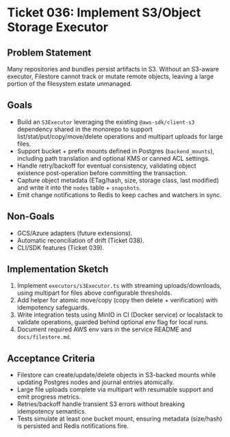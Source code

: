 # Ticket 036: Implement S3/Object Storage Executor

## Problem Statement
Many repositories and bundles persist artifacts in S3. Without an S3-aware executor, Filestore cannot track or mutate remote objects, leaving a large portion of the filesystem estate unmanaged.

## Goals
- Build an `S3Executor` leveraging the existing `@aws-sdk/client-s3` dependency shared in the monorepo to support list/stat/put/copy/move/delete operations and multipart uploads for large files.
- Support bucket + prefix mounts defined in Postgres (`backend_mounts`), including path translation and optional KMS or canned ACL settings.
- Handle retry/backoff for eventual consistency, validating object existence post-operation before committing the transaction.
- Capture object metadata (ETag/hash, size, storage class, last modified) and write it into the `nodes` table + `snapshots`.
- Emit change notifications to Redis to keep caches and watchers in sync.

## Non-Goals
- GCS/Azure adapters (future extensions).
- Automatic reconciliation of drift (Ticket 038).
- CLI/SDK features (Ticket 039).

## Implementation Sketch
1. Implement `executors/s3Executor.ts` with streaming uploads/downloads, using multipart for files above configurable thresholds.
2. Add helper for atomic move/copy (copy then delete + verification) with idempotency safeguards.
3. Write integration tests using MinIO in CI (Docker service) or localstack to validate operations, guarded behind optional env flag for local runs.
4. Document required AWS env vars in the service README and `docs/filestore.md`.

## Acceptance Criteria
- Filestore can create/update/delete objects in S3-backed mounts while updating Postgres nodes and journal entries atomically.
- Large file uploads complete via multipart with resumable support and emit progress metrics.
- Retries/backoff handle transient S3 errors without breaking idempotency semantics.
- Tests simulate at least one bucket mount, ensuring metadata (size/hash) is persisted and Redis notifications fire.
